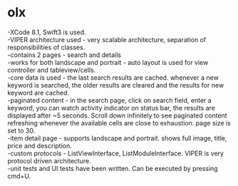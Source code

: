 # olx

-XCode 8.1, Swift3 is used.  
-VIPER architecture used - very scalable architecture, separation of responsibilities of classes.  
-contains 2 pages - search and details  
-works for both landscape and portrait - auto layout is used for view controller and tableview/cells.  
-core data is used - the last search results are cached. whenever a new keyword is searched, the older results are cleared and the results for new keyword are cached.  
-paginated content - in the search page, click on search field, enter a keyword, you can watch activity indicator on status bar, the results are displayed after ~5 seconds. Scroll down infinitely to see paginated content refreshing whenever the available cells are close to exhaustion. page size is set to 30.  
-item detail page - supports landscape and portrait. shows full image, title, price and description.  
-custom protocols - ListViewInterface, ListModuleInterface. VIPER is very protocol driven architecture.  
-unit tests and UI tests have been written. Can be executed by pressing cmd+U.  
